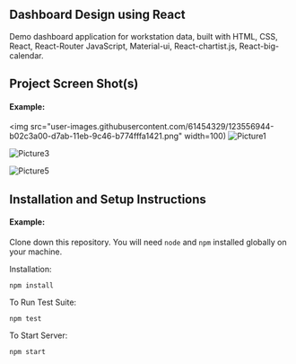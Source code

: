 ## Dashboard Design using React

Demo dashboard application for workstation data, built with HTML, CSS, React, React-Router JavaScript, Material-ui, React-chartist.js, React-big-calendar.


## Project Screen Shot(s)

#### Example:   

<img src="user-images.githubusercontent.com/61454329/123556944-b02c3a00-d7ab-11eb-9c46-b774fffa1421.png" width=100)
![Picture1](https://user-images.githubusercontent.com/61454329/123556944-b02c3a00-d7ab-11eb-9c46-b774fffa1421.png)

![Picture3](https://user-images.githubusercontent.com/61454329/123556956-bde1bf80-d7ab-11eb-9d69-cac9e17d32af.png)

![Picture5](https://user-images.githubusercontent.com/61454329/123556966-c6d29100-d7ab-11eb-91cf-859d6605d0ee.png)


## Installation and Setup Instructions

#### Example:  

Clone down this repository. You will need `node` and `npm` installed globally on your machine.  

Installation:

`npm install`  

To Run Test Suite:  

`npm test`  

To Start Server:

`npm start`  





